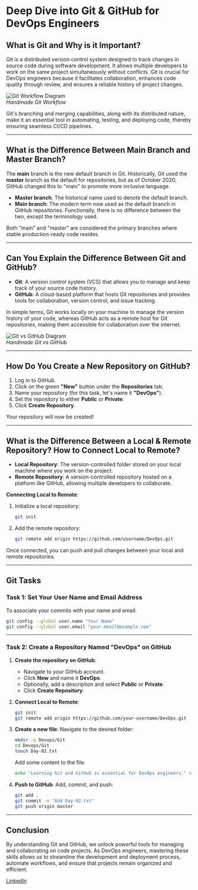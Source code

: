 
# Deep Dive into Git & GitHub for DevOps Engineers

## What is Git and Why is it Important?

Git is a distributed version control system designed to track changes in source code during software development. It allows multiple developers to work on the same project simultaneously without conflicts. Git is crucial for DevOps engineers because it facilitates collaboration, enhances code quality through review, and ensures a reliable history of project changes.

![Git Workflow Diagram](https://i.imgur.com/UFwLbBo.png)  
*Handmade Git Workflow*

Git's branching and merging capabilities, along with its distributed nature, make it an essential tool in automating, testing, and deploying code, thereby ensuring seamless CI/CD pipelines.

---

## What is the Difference Between Main Branch and Master Branch?

The **main** branch is the new default branch in Git. Historically, Git used the **master** branch as the default for repositories, but as of October 2020, GitHub changed this to "main" to promote more inclusive language.

- **Master branch**: The historical name used to denote the default branch.
- **Main branch**: The modern term now used as the default branch in GitHub repositories. Functionally, there is no difference between the two, except the terminology used.

Both "main" and "master" are considered the primary branches where stable production-ready code resides.

---

## Can You Explain the Difference Between Git and GitHub?

- **Git**: A version control system (VCS) that allows you to manage and keep track of your source code history.
- **GitHub**: A cloud-based platform that hosts Git repositories and provides tools for collaboration, version control, and issue tracking.

In simple terms, Git works locally on your machine to manage the version history of your code, whereas GitHub acts as a remote host for Git repositories, making them accessible for collaboration over the internet.

![Git vs GitHub Diagram](https://i.imgur.com/ylzAfct.png)  
*Handmade Git vs GitHub*

---

## How Do You Create a New Repository on GitHub?

1. Log in to GitHub.
2. Click on the green **"New"** button under the **Repositories** tab.
3. Name your repository (for this task, let's name it **"DevOps"**).
4. Set the repository to either **Public** or **Private**.
5. Click **Create Repository**.

Your repository will now be created!

---

## What is the Difference Between a Local & Remote Repository? How to Connect Local to Remote?

- **Local Repository**: The version-controlled folder stored on your local machine where you work on the project.
- **Remote Repository**: A version-controlled repository hosted on a platform like GitHub, allowing multiple developers to collaborate.

**Connecting Local to Remote**:
1. Initialize a local repository:
   ```bash
   git init
   ```
2. Add the remote repository:
   ```bash
   git remote add origin https://github.com/username/DevOps.git
   ```

Once connected, you can push and pull changes between your local and remote repositories.

---

## Git Tasks

### Task 1: Set Your User Name and Email Address

To associate your commits with your name and email:
```bash
git config --global user.name "Your Name"
git config --global user.email "your.email@example.com"
```

---

### Task 2: Create a Repository Named "DevOps" on GitHub

1. **Create the repository on GitHub**:
   - Navigate to your GitHub account.
   - Click **New** and name it **DevOps**.
   - Optionally, add a description and select **Public** or **Private**.
   - Click **Create Repository**.

2. **Connect Local to Remote**:
   ```bash
   git init
   git remote add origin https://github.com/your-username/DevOps.git
   ```

3. **Create a new file**:
   Navigate to the desired folder:
   ```bash
   mkdir -p Devops/Git
   cd Devops/Git
   touch Day-02.txt
   ```

   Add some content to the file:
   ```bash
   echo "Learning Git and GitHub is essential for DevOps engineers." > Day-02.txt
   ```

4. **Push to GitHub**:
   Add, commit, and push:
   ```bash
   git add .
   git commit -m "Add Day-02.txt"
   git push origin master
   ```

---

## Conclusion

By understanding Git and GitHub, we unlock powerful tools for managing and collaborating on code projects. As DevOps engineers, mastering these skills allows us to streamline the development and deployment process, automate workflows, and ensure that projects remain organized and efficient.

[LinkedIn](https://www.linkedin.com/in/faizan-shaikh-433245194/)